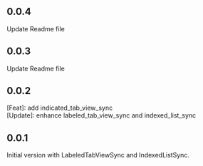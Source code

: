 ## 0.0.4

Update Readme file
## 0.0.3

Update Readme file

## 0.0.2

[Feat]: add indicated_tab_view_sync<br>
[Update]: enhance labeled_tab_view_sync and indexed_list_sync

## 0.0.1

Initial version with LabeledTabViewSync and IndexedListSync.
